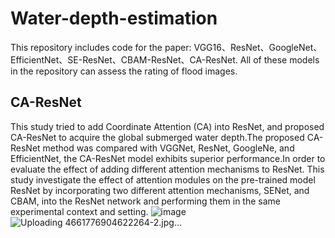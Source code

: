 # Water-depth-estimation
This repository includes code for the paper: VGG16、ResNet、GoogleNet、EfficientNet、SE-ResNet、CBAM-ResNet、CA-ResNet.
All of these models in the repository can assess the rating of flood images.
## CA-ResNet
This study tried to add Coordinate Attention (CA) into ResNet, and proposed CA-ResNet to acquire the global submerged water depth.The proposed CA-ResNet method was compared with VGGNet, ResNet, GoogleNe, and EfficientNet, the CA-ResNet model exhibits superior performance.In order to evaluate the effect of adding different attention mechanisms to ResNet. This study investigate the effect of attention modules on the pre-trained model ResNet by incorporating two different attention mechanisms, SENet, and CBAM, into the ResNet network and performing them in the same experimental context and setting. 
![image](https://github.com/powerchen16/water-depth-estimation/assets/155006365/4db1a347-ea66-4aa6-a42b-975b31e00553)
![Uploading 4661776904622264-2.jpg…]()

